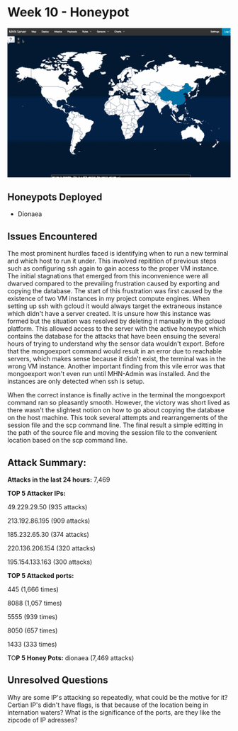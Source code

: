 # Week 10 - Honeypot

![](map_honeypot.gif)

## Honeypots Deployed

- Dionaea

## Issues Encountered

The most prominent hurdles faced is identifying when to run a new terminal and which host to run it under. This involved repitition of previous steps such as configuring ssh again to gain access to the proper VM instance. The initial stagnations that emerged from this inconvenience were all dwarved compared to the prevailing frustration caused by exporting and copying the database. The start of this frustration was first caused by the existence of two VM instances in my project compute engines. When setting up ssh with gcloud it would always target the extraneous instance which didn't have a server created. It is unsure how this instance was formed but the situation was resolved by deleting it manually in the gcloud platform. This allowed access to the server with the active honeypot which contains the database for the attacks that have been ensuing the several hours of trying to understand why the sensor data wouldn't export. Before that the mongoexport command would result in an error due to reachable servers, which makes sense because it didn't exist, the terminal was in the wrong VM instance. Another important finding from this vile error was that mongoexport won't even run until MHN-Admin was installed. And the instances are only detected when ssh is setup. 

When the correct instance is finally active in the terminal the mongoexport command ran so pleasantly smooth. However, the victory was short lived as there wasn't the slightest notion on how to go about copying the database on the host machine. This took several attempts and rearrangements of the session file and the scp command line. The final result a simple editting in the path of the source file and moving the session file to the convenient location based on the scp command line.

## Attack Summary:

**Attacks in the last 24 hours:** 7,469

**TOP 5 Attacker IPs:**
 
 49.229.29.50 (935 attacks)
 
 213.192.86.195 (909 attacks)
 
 185.232.65.30 (374 attacks)
 
 220.136.206.154 (320 attacks)
 
 195.154.133.163 (300 attacks)


**TOP 5 Attacked ports:**

445 (1,666 times)

8088 (1,057 times)

5555 (939 times)

8050 (657 times)

1433 (333 times)


TO**P 5 Honey Pots:** dionaea (7,469 attacks)

## Unresolved Questions

Why are some IP's attacking so repeatedly, what could be the motive for it? Certian IP's didn't have flags, is that because of the location being in internation waters? What is the significance of the ports, are they like the zipcode of IP adresses?
